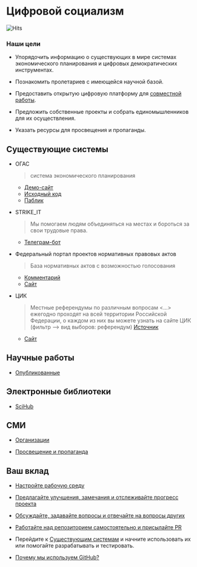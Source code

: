 # Цифровой социализм

<img src="https://hitcounter.pythonanywhere.com/count/tag.svg?url=https%3A%2F%2Fgithub.com%2Fmarxist-union%2Fdigital-socialism" alt="Hits">

### Наши цели
* Упорядочить информацию о существующих в мире системах экономического планирования и цифровых демократических инструментах.

* Познакомить пролетариев с имеющейся научной базой.

* Предоставить открытую цифровую платформу для [совместной работы](#ваш-вклад).

* Предложить собственные проекты и собрать единомышленников для их осуществления.

* Указать ресурсы для просвещения и пропаганды.

## Существующие системы
* ОГАС
    > система экономического планирования
    * [Демо-сайт](https://ogasdemo.ru/)
    * [Исходный код](https://github.com/NewCyberState/OGAS)
    * [Паблик](https://vk.com/digital_socialism)

* STRIKE_IT
    > Мы помогаем людям объединяться на местах и бороться за свои трудовые права.
    * [Телеграм-бот](https://t.me/STRIKE_IT_BOT)

* Федеральный портал проектов нормативных правовых актов
    > База нормативных актов с возможностью голосования
    * [Комментарий](https://t.me/pramayademokratia/269)
    * [Сайт](http://regulation.gov.ru)

* ЦИК
    > Местные референдумы по различным вопросам <...> ежегодно проходят на всей территории Российской Федерации, о каждом из них вы можете узнать на сайте ЦИК (фильтр —> вид выборов: референдум) [Источник](https://vk.com/wall-192540388_741)
    * [Сайт](http://www.cikrf.ru/)


## Научные работы
* [Опубликованные](./scientific_works.md)


## Электронные библиотеки
* [SciHub](https://vk.com/sci_hub)


## СМИ
* [Организации](./organizations.md)

* [Просвещение и пропаганда](./educative.md)


## Ваш вклад
* [Настройте рабочую среду](./working_environment.md)

* [Предлагайте улучшения, замечания и отслеживайте прогресс проектa](./issues_guide.md)

* [Обсуждайте, задавайте вопросы и отвечайте на вопросы других](./discussions_guide.md)

* [Работайте над репозиторием самостоятельно и присылайте PR](https://youtu.be/Wz7RDh6CylI)

* Перейдите к [Существующим системам](#существующие-системы) и начните использовать их или помогайте разрабатывать и тестировать.

* [Почему мы используем GitHub?](./why_git.md)
